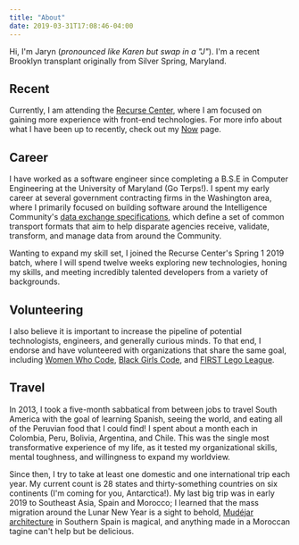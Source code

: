 ```yaml
---
title: "About"
date: 2019-03-31T17:08:46-04:00
---
```


Hi, I'm Jaryn (_pronounced like Karen but swap in a "J"_). I'm a recent Brooklyn
transplant originally from Silver Spring, Maryland.

## Recent

Currently, I am attending the [Recurse Center](https://www.recurse.com/about),
where I am focused on gaining more
experience with front-end technologies. For
more info about what I have been up to recently, check out my [Now](/now) page.

## Career

I have worked as a software engineer since completing a B.S.E in Computer
Engineering at the University of Maryland (Go Terps!).
I spent my early career at several government contracting firms in the
Washington area, where I primarily focused on building software around the
Intelligence Community's [data exchange specifications](https://www.dni.gov/index.php/who-we-are/organizations/enterprise-capacity/ic-cio/ic-cio-related-menus/ic-cio-related-links/ic-technical-specifications), which define a set of common transport formats that aim to help
disparate agencies receive, validate, transform, and manage data from around the Community.

Wanting to expand my skill set, I joined the
Recurse Center's Spring 1 2019 batch, where I
will spend twelve weeks exploring new technologies, honing my skills, and
meeting incredibly talented developers from a variety of backgrounds.

## Volunteering

I also believe it is important to increase the pipeline of potential
technologists, engineers, and generally curious minds. To that end, I endorse and
have volunteered with organizations that share the same goal, including
[Women Who Code](https://www.womenwhocode.com/),
[Black Girls Code](http://www.blackgirlscode.com/), and
[FIRST Lego League](http://www.firstlegoleague.org/).

## Travel

In 2013, I took a five-month sabbatical from between jobs to travel South America
with the goal of learning Spanish, seeing the world, and eating all of the Peruvian
food that I could find! I spent about a month each in Colombia, Peru, Bolivia, Argentina,
and Chile. This was the single most transformative experience of my life,
as it tested my organizational skills, mental toughness, and willingness to expand
my worldview.

Since then, I try to take at least one domestic and one international trip each
year. My current count is 28 states and thirty-something countries on six continents
(I'm coming for you, Antarctica!). My last big trip was in early 2019 to
Southeast Asia, Spain and Morocco; I learned that the mass migration around
the Lunar New Year is a sight to behold,
[Mudéjar architecture](https://www.google.com/search?q=real+alcazar+seville&source=lnms&tbm=isch&sa=X&ved=0ahUKEwjWoNaU_LThAhUvUt8KHcDcCiAQ_AUIDigB&biw=1097&bih=646) in Southern Spain is magical,
and anything made in a Moroccan tagine can't help but be delicious.
